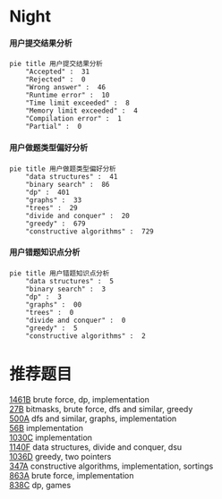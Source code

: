 # Night

<!-- tabs:start -->



#### **用户提交结果分析**

```mermaid
pie title 用户提交结果分析
    "Accepted" :  31
    "Rejected" :  0
    "Wrong answer" :  46
    "Runtime error" :  10
    "Time limit exceeded" :  8
    "Memory limit exceeded" :  4
    "Compilation error" :  1
    "Partial" :  0
```

#### **用户做题类型偏好分析**

```mermaid
pie title 用户做题类型偏好分析
    "data structures" :  41
    "binary search" :  86
    "dp" :  401
    "graphs" :  33
    "trees" :  29
    "divide and conquer" :  20
    "greedy" :  679
    "constructive algorithms" :  729
```
#### **用户错题知识点分析**

```mermaid
pie title 用户错题知识点分析
    "data structures" :  5
    "binary search" :  3
    "dp" :  3
    "graphs" :  00
    "trees" :  0
    "divide and conquer" :  0
    "greedy" :  5
    "constructive algorithms" :  2
```



<!-- tabs:end -->
# 推荐题目
[1461B](https://codeforces.com/contest/1461/problem/B)		brute force,
                        dp,
                        implementation		  
[27B](https://codeforces.com/contest/27/problem/B)		bitmasks,
                        brute force,
                        dfs and similar,
                        greedy		  
[500A](https://codeforces.com/contest/500/problem/A)		dfs and similar,
                        graphs,
                        implementation		  
[56B](https://codeforces.com/contest/56/problem/B)		implementation		  
[1030C](https://codeforces.com/contest/1030/problem/C)		implementation		  
[1140F](https://codeforces.com/contest/1140/problem/F)		data structures,
                        divide and conquer,
                        dsu		  
[1036D](https://codeforces.com/contest/1036/problem/D)		greedy,
                        two pointers		  
[347A](https://codeforces.com/contest/347/problem/A)		constructive algorithms,
                        implementation,
                        sortings		  
[863A](https://codeforces.com/contest/863/problem/A)		brute force,
                        implementation		  
[838C](https://codeforces.com/contest/838/problem/C)		dp,
                        games		  
